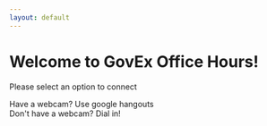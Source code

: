 ```yaml
---
layout: default
---
```


<div class="container-fluid center-block">
  <div class="row">
    <div class="col-md-6">
      <h1>Welcome to GovEx Office Hours!</h1>
      <p>Please select an option to connect</p>
    </div>
  </div>
  <div class="row">
    <div class="col-md-6">
      Have a webcam? Use google hangouts
    </div>
    <div class="col-md=6">
      Don't have a webcam? Dial in!
    </div>
  </div>
</div>
      
